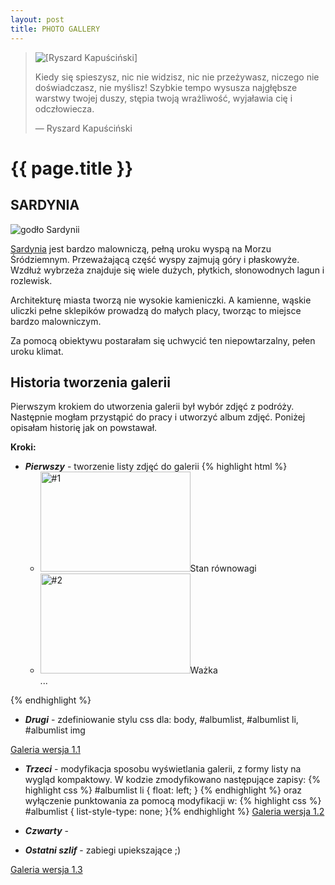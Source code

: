```yaml
---
layout: post
title: PHOTO GALLERY
---
```


<blockquote>
<img src="../../../../images/kapuscinski.gif" alt="[Ryszard Kapuściński]" />
<p>
Kiedy się spieszysz, nic nie widzisz, nic nie przeżywasz, 
niczego nie doświadczasz, nie myślisz! Szybkie tempo wysusza najgłębsze warstwy twojej duszy, 
stępia twoją wrażliwość, wyjaławia cię i odczłowiecza.
</p>
<p class="author"> — Ryszard Kapuściński</p>
</blockquote>

# {{ page.title }}


## **SARDYNIA** 
![ godło Sardynii ](../../../../images/godlo.gif)

	
[Sardynia](http://pl.wikipedia.org/wiki/Sardynia)
jest bardzo malowniczą, pełną uroku wyspą na Morzu Śródziemnym. 
Przeważającą część wyspy zajmują góry i płaskowyże.
Wzdłuż wybrzeża znajduje się wiele dużych, płytkich, słonowodnych lagun i rozlewisk. 


Architekturę miasta tworzą nie wysokie kamieniczki. 
A kamienne, wąskie uliczki pełne sklepików prowadzą do małych placy, tworząc to miejsce bardzo malowniczym.

Za pomocą obiektywu postarałam się uchwycić ten niepowtarzalny, pełen uroku klimat.



## **Historia tworzenia galerii**

Pierwszym krokiem do utworzenia galerii był wybór zdjęć z podróży. 
Następnie mogłam przystąpić do pracy i utworzyć album zdjęć.
Poniżej opisałam historię jak on powstawał.


**Kroki:**

* ***Pierwszy*** - tworzenie listy zdjęć do galerii
{% highlight html %}
	<ul id="albumlist">
		<li><img src="1.jpg" alt="#1" width="240"
			height="160" />Stan równowagi</li>
		<li><img src="2.jpg" alt="#2" width="240"
			height="160" />Ważka</li>
		...	
	</ul>
{% endhighlight %}

* ***Drugi*** - zdefiniowanie stylu css dla:  body,  #albumlist,  #albumlist li,  #albumlist img

[Galeria wersja 1.1](http://sigma.inf.ug.edu.pl/~erauchfleisch/galeria/galeria_wer1.1.html)

* ***Trzeci*** - modyfikacja sposobu wyświetlania galerii, z formy listy na wygląd kompaktowy. W kodzie zmodyfikowano następujące zapisy:
{% highlight css %} #albumlist li { float: left; } {% endhighlight %}
oraz wyłączenie punktowania za pomocą modyfikacji w:
{% highlight css %} #albumlist { list-style-type: none; }{% endhighlight %}
[Galeria wersja 1.2](http://sigma.inf.ug.edu.pl/~erauchfleisch/galeria/galeria_wer1.2.html)


* ***Czwarty*** - 


* ***Ostatni szlif*** - zabiegi upiekszające ;)

[Galeria wersja 1.3](http://sigma.inf.ug.edu.pl/~erauchfleisch/galeria/galeria_wer_1.3.html)

